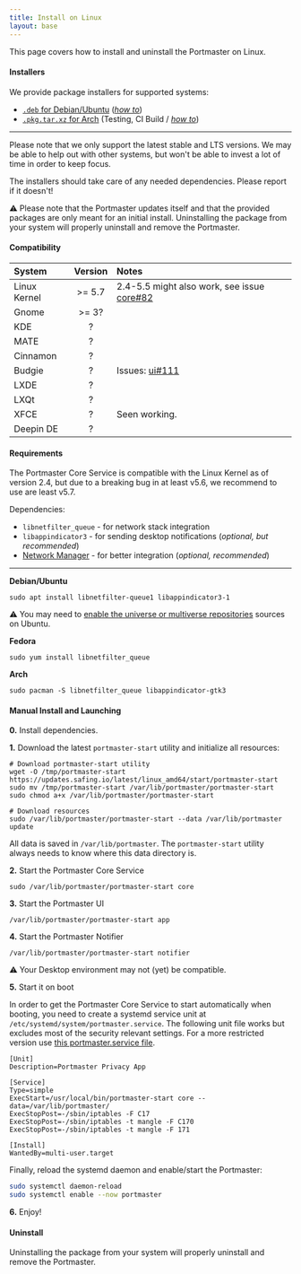 ```yaml
---
title: Install on Linux
layout: base
---
```


This page covers how to install and uninstall the Portmaster on Linux.

#### Installers

We provide package installers for supported systems:

- [`.deb` for Debian/Ubuntu](https://updates.safing.io/latest/linux_amd64/packages/portmaster-installer.deb) ([_how to_](https://linuxconfig.org/install-deb-file-on-ubuntu-20-04-focal-fossa-linux))
- [`.pkg.tar.xz` for Arch](https://github.com/safing/portmaster-packaging/actions?query=workflow%3A%22Arch+Linux%22+branch%3Amaster) (Testing, CI Build / [_how to_](https://wiki.archlinux.org/index.php/Pacman#Additional_commands))

---

Please note that we only support the latest stable and LTS versions. We may be able to help out with other systems, but won't be able to invest a lot of time in order to keep focus.

The installers should take care of any needed dependencies. Please report if it doesn't!

⚠️ Please note that the Portmaster updates itself and that the provided packages are only meant for an initial install. Uninstalling the package from your system will properly uninstall and remove the Portmaster.

#### Compatibility

| System | Version | Notes |
|:--|:-:|:--|
| Linux Kernel | >= 5.7 | 2.4-5.5 might also work, see issue [core#82](https://github.com/safing/portmaster/issues/82) |
| Gnome | >= 3? |
| KDE | ? |
| MATE | ? |
| Cinnamon | ? |
| Budgie | ? | Issues: [ui#111](https://github.com/safing/portmaster-ui/issues/111) |
| LXDE | ? |
| LXQt | ? |
| XFCE | ? | Seen working. |
| Deepin DE | ? |

#### Requirements

The Portmaster Core Service is compatible with the Linux Kernel as of version 2.4, but due to a breaking bug in at least v5.6, we recommend to use are least v5.7.

Dependencies:

- `libnetfilter_queue` - for network stack integration
- `libappindicator3` - for sending desktop notifications (_optional, but recommended_)
- [Network Manager](https://wiki.gnome.org/Projects/NetworkManager) - for better integration (_optional, recommended_)

---

__Debian/Ubuntu__

```
sudo apt install libnetfilter-queue1 libappindicator3-1
```

⚠️ You may need to [enable the universe or multiverse repositories](https://help.ubuntu.com/community/Repositories/Ubuntu) sources on Ubuntu.

__Fedora__

```
sudo yum install libnetfilter_queue
```

__Arch__

```
sudo pacman -S libnetfilter_queue libappindicator-gtk3
```

#### Manual Install and Launching

__0.__ Install dependencies.

__1.__ Download the latest `portmaster-start` utility and initialize all resources:

```
# Download portmaster-start utility
wget -O /tmp/portmaster-start https://updates.safing.io/latest/linux_amd64/start/portmaster-start
sudo mv /tmp/portmaster-start /var/lib/portmaster/portmaster-start
sudo chmod a+x /var/lib/portmaster/portmaster-start

# Download resources
sudo /var/lib/portmaster/portmaster-start --data /var/lib/portmaster update
```

All data is saved in `/var/lib/portmaster`. The `portmaster-start` utility always needs to know where this data directory is.

__2.__ Start the Portmaster Core Service

```
sudo /var/lib/portmaster/portmaster-start core
```

__3.__ Start the Portmaster UI

```
/var/lib/portmaster/portmaster-start app 
```

__4.__ Start the Portmaster Notifier

```
/var/lib/portmaster/portmaster-start notifier
```

⚠️ Your Desktop environment may not (yet) be compatible.

__5.__ Start it on boot

In order to get the Portmaster Core Service to start automatically when booting, you need to create a systemd service unit at `/etc/systemd/system/portmaster.service`.
The following unit file works but excludes most of the security relevant settings. For a more restricted version use [this portmaster.service file](https://github.com/safing/portmaster-packaging/blob/master/linux/debian/portmaster.service).

```
[Unit]
Description=Portmaster Privacy App

[Service]
Type=simple
ExecStart=/usr/local/bin/portmaster-start core --data=/var/lib/portmaster/
ExecStopPost=-/sbin/iptables -F C17
ExecStopPost=-/sbin/iptables -t mangle -F C170
ExecStopPost=-/sbin/iptables -t mangle -F 171

[Install]
WantedBy=multi-user.target
```

Finally, reload the systemd daemon and enable/start the Portmaster:

```bash
sudo systemctl daemon-reload
sudo systemctl enable --now portmaster
```

__6.__ Enjoy!

#### Uninstall

Uninstalling the package from your system will properly uninstall and remove the Portmaster.
